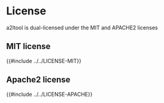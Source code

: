 # License

a2ltool is dual-licensed under the MIT and APACHE2 licenses

## MIT license

{{#include ../../LICENSE-MIT}}

## Apache2 license

{{#include ../../LICENSE-APACHE}}